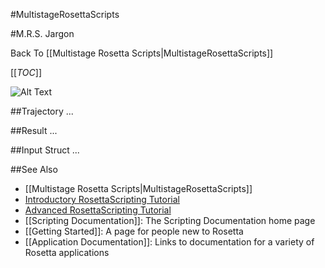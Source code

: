 #MultistageRosettaScripts

#M.R.S. Jargon

Back To [[Multistage Rosetta Scripts|MultistageRosettaScripts]]

[[_TOC_]]

![Alt Text](/images/multistage_rosetta_scripts/MRSMovieFast.gif)

##Trajectory
...

##Result
...

##Input Struct
...

##See Also

* [[Multistage Rosetta Scripts|MultistageRosettaScripts]]
* [Introductory RosettaScripting Tutorial](https://www.rosettacommons.org/demos/latest/tutorials/scripting_with_rosettascripts/scripting_with_rosettascripts)
* [Advanced RosettaScripting Tutorial](https://www.rosettacommons.org/demos/latest/tutorials/advanced_scripting_with_rosettascripts/advanced_scripting_with_rosettascripts)
* [[Scripting Documentation]]: The Scripting Documentation home page
* [[Getting Started]]: A page for people new to Rosetta
* [[Application Documentation]]: Links to documentation for a variety of Rosetta applications
